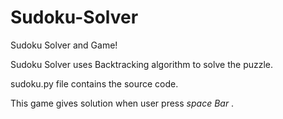 # Sudoku-Solver
Sudoku Solver and Game!

Sudoku Solver uses Backtracking algorithm to solve the puzzle.

sudoku.py file contains the source code.

This game gives solution when user press *space Bar* .
